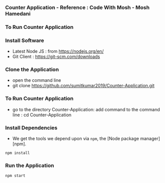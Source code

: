 ### Counter Application - Reference : Code With Mosh - Mosh Hamedani

### To Run Counter Application

### Install Software

- Latest Node JS : from https://nodejs.org/en/
- Git Client : https://git-scm.com/downloads

### Clone the Application

- open the command line
- git clone https://github.com/sumitkumar2019/Counter-Application.git

### To Run Counter Application

- go to the directory Counter-Application: add command to the command line : cd Counter-Application

### Install Dependencies

- We get the tools we depend upon via `npm`, the [Node package manager][npm].

```
npm install

```

### Run the Application

```
npm start
```
